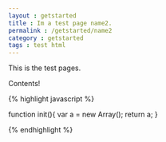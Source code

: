 ```yaml
---
layout : getstarted
title : Im a test page name2.
permalink : /getstarted/name2
category : getstarted
tags : test html
---
```


This is the test pages.

Contents!

{% highlight javascript %}

function init(){
    var a = new Array();
    return a;
}

{% endhighlight %}
